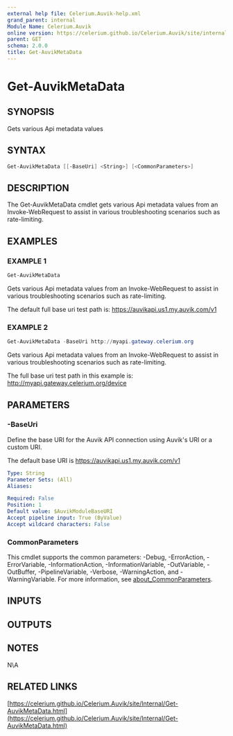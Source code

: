 ```yaml
---
external help file: Celerium.Auvik-help.xml
grand_parent: internal
Module Name: Celerium.Auvik
online version: https://celerium.github.io/Celerium.Auvik/site/internal/Get-AuvikMetaData.html
parent: GET
schema: 2.0.0
title: Get-AuvikMetaData
---
```


# Get-AuvikMetaData

## SYNOPSIS
Gets various Api metadata values

## SYNTAX

```powershell
Get-AuvikMetaData [[-BaseUri] <String>] [<CommonParameters>]
```

## DESCRIPTION
The Get-AuvikMetaData cmdlet gets various Api metadata values from an
Invoke-WebRequest to assist in various troubleshooting scenarios such
as rate-limiting.

## EXAMPLES

### EXAMPLE 1
```powershell
Get-AuvikMetaData
```

Gets various Api metadata values from an Invoke-WebRequest to assist
in various troubleshooting scenarios such as rate-limiting.

The default full base uri test path is:
    https://auvikapi.us1.my.auvik.com/v1

### EXAMPLE 2
```powershell
Get-AuvikMetaData -BaseUri http://myapi.gateway.celerium.org
```

Gets various Api metadata values from an Invoke-WebRequest to assist
in various troubleshooting scenarios such as rate-limiting.

The full base uri test path in this example is:
    http://myapi.gateway.celerium.org/device

## PARAMETERS

### -BaseUri
Define the base URI for the Auvik API connection using Auvik's URI or a custom URI.

The default base URI is https://auvikapi.us1.my.auvik.com/v1

```yaml
Type: String
Parameter Sets: (All)
Aliases:

Required: False
Position: 1
Default value: $AuvikModuleBaseURI
Accept pipeline input: True (ByValue)
Accept wildcard characters: False
```

### CommonParameters
This cmdlet supports the common parameters: -Debug, -ErrorAction, -ErrorVariable, -InformationAction, -InformationVariable, -OutVariable, -OutBuffer, -PipelineVariable, -Verbose, -WarningAction, and -WarningVariable. For more information, see [about_CommonParameters](http://go.microsoft.com/fwlink/?LinkID=113216).

## INPUTS

## OUTPUTS

## NOTES
N\A

## RELATED LINKS

[https://celerium.github.io/Celerium.Auvik/site/Internal/Get-AuvikMetaData.html](https://celerium.github.io/Celerium.Auvik/site/Internal/Get-AuvikMetaData.html)

